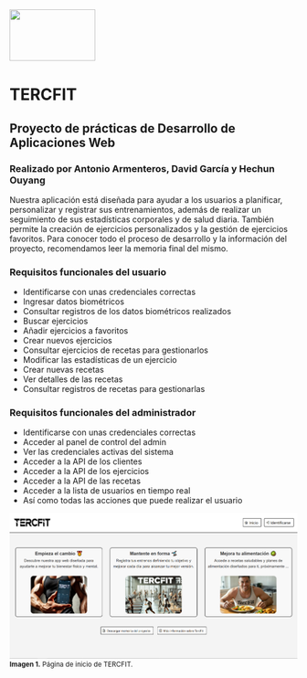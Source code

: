 <img src="https://eps.ujaen.es/sites/centro_eps/files/styles/news_photo_tablet/public/uploads/node_noticia/2020-03/unnamed.png?itok=gtl_-LKj" width="150" height="90" />

# TERCFIT
## Proyecto de prácticas de Desarrollo de Aplicaciones Web
### Realizado por Antonio Armenteros, David García y Hechun  Ouyang

Nuestra aplicación está diseñada para ayudar a los usuarios a planificar, 
personalizar y registrar sus entrenamientos, además de realizar 
un seguimiento de sus estadísticas corporales y de salud diaria. 
También permite la creación de ejercicios personalizados y la gestión de ejercicios favoritos. 
Para conocer todo el proceso de desarrollo y la información del proyecto, recomendamos leer la memoria final del mismo.

### Requisitos funcionales del usuario
- Identificarse con unas credenciales correctas
- Ingresar datos biométricos
- Consultar registros de los datos biométricos realizados
- Buscar ejercicios
- Añadir ejercicios a favoritos
- Crear nuevos ejercicios
- Consultar ejercicios de recetas para gestionarlos
- Modificar las estadísticas de un ejercicio
- Crear nuevas recetas
- Ver detalles de las recetas
- Consultar registros de recetas para gestionarlas

### Requisitos funcionales del administrador
- Identificarse con unas credenciales correctas
- Acceder al panel de control del admin
- Ver las credenciales activas del sistema
- Acceder a la API de los clientes
- Acceder a la API de los ejercicios
- Acceder a la API de las recetas
- Acceder a la lista de usuarios en tiempo real
- Así como todas las acciones que puede realizar el usuario

![imagen Inicio](/images/home.png)
<sup>**Imagen 1.** Página de inicio de TERCFIT.</sup>






